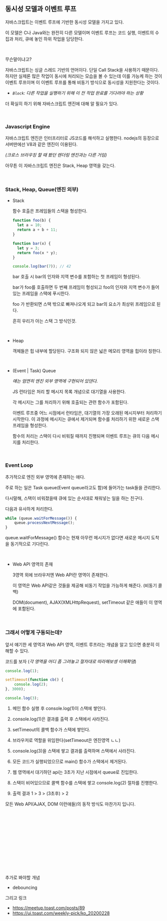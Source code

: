 ## 동시성 모델과 이벤트 루프

자바스크립트는 이벤트 루프에 기반한 동시성 모델을 가지고 있다.

이 모델은 C나 Java와는 완전히 다른 모델이며 이벤트 루프는 코드 실행, 이벤트의 수집과 처리, 큐에 놓인 하위 작업을 담당한다.

<br>

무슨말이냐고?

자바스크립트는 싱글 스레드 기반의 언어이다. 단일 Call Stack을 사용하기 때문이다. 하지만 실제론 많은 작업이 동시에 처리되는 모습을 볼 수 있는데 이를 가능케 하는 것이 이벤트 루프이며 이 이벤트 루프를 통해 비동기 방식으로 동시성을 지원한다는 것이다.

- _`Block`: 다른 작업을 실행하기 위해 이 전 작업 완료를 기다려야 하는 상황_

더 확실히 하기 위해 자바스크립트 엔진에 대해 알 필요가 있다.

<br>

### Javascript Engine

자바스크립트 엔진은 인터프리터로 JS코드를 해석하고 실행한다. nodejs의 등장으로 서버딴에선 V8과 같은 엔진이 이용된다.

_(크로스 브라우징 할 때 봤던 렌더링 엔진과는 다른 거임)_

아무튼 이 자바스크립트 엔진은 Stack, Heap 영역을 갖는다.

<br>

### Stack, Heap, Queue(엔진 외부)

- Stack

  함수 호출은 프레임들의 스택을 형성한다.

  ```js
  function foo(b) {
  	let a = 10;
  	return a + b + 11;
  }

  function bar(x) {
  	let y = 3;
  	return foo(x * y);
  }

  console.log(bar(7)); // 42
  ```

  bar 호출 시 bar의 인자와 지역 변수를 포함하는 첫 프레임이 형성된다.

  bar가 foo를 호출하면 두 번째 프레임이 형성되고 foo의 인자와 지역 변수가 들어 있는 프레임을 스택에 푸시한다.

  foo 가 반환되면 스택 밖으로 빠져나오게 되고 bar의 요소가 최상위 프레임으로 된다.

  흔히 우리가 아는 스택 그 방식인것.

<br>

- Heap

  객체들은 힙 내부에 할당된다. 구조화 되지 않은 넓은 메모리 영역을 힙이라 칭한다.

<br>

- (Event | Task) Queue

  _얘는 엄연히 엔진 외부 영역에 구현되어 있댄다._

  JS 런타임은 처리 할 메시지 목록 개념으로 대기열을 사용한다.

  각 메시지는 그를 처리하기 위해 호출되는 관련 함수가 포함된다.

  이벤트 루프중 어느 시점에서 런타임은, 대기열의 가장 오래된 메시지부터 처리하기 시작한다. 이 과정에 메시지는 큐에서 제거되며 함수를 처리하기 위한 새로운 스택 프레임을 형성한다.

  함수의 처리는 스택이 다시 비워질 때까지 진행되며 이벤트 루프는 큐의 다음 메시지를 처리한다.

<br>

### Event Loop

추가적으로 엔진 외부 영역에 존재하는 애다.

주로 하는 일은 Task queue(Event queue라고도 함)에 들어가는 task들을 관리한다.

다시말해, 스택이 비워졌을때 큐에 있는 순서대로 채워넣는 일을 하는 친구다.

다음과 유사하게 처리한다.

```js
while (queue.waitForMessage()) {
	queue.processNextMessage();
}
```

queue.waitForMessage() 함수는 현재 아무런 메시지가 없다면 새로운 메시지 도착을 동기적으로 기다린다.

<br>

- Web API 영역의 존재

  3영역 외에 브라우저엔 Web API란 영역이 존재한다.

  이 영역은 Web API같은 것들을 제공해 비동기 작업을 가능하게 해준다. (비동기 콜백)

  DOM(document), AJAX(XMLHttpRequest), setTimeout 같은 애들이 이 영역에 포함된다.

<br>

### 그래서 어떻게 구동되는데?

앞서 얘기한 세 영역과 Web API 영역, 이벤트 루프라는 개념을 알고 있으면 충분히 이해할 수 있다.

코드를 보자 (_각 영역을 어디 좀 그려놓고 절차대로 따라해보셍 이해확댐_)

```js
console.log(1);

setTimeout(function cb() {
	console.log(2);
}, 3000);

console.log(3);
```

1. 메인 함수 실행 후 console.log(1)이 스택에 쌓인다.
2. console.log(1)은 결과를 출력 후 스택에서 사라진다.
3. setTimeout의 콜백 함수가 스택에 쌓인다.
4. 브라우저로 역할을 위임한다(setTimeout은 엔진영역 ㄴㄴ)
5. console.log(3)을 스택에 쌓고 결과를 출력하며 스택에서 사라진다.

6. 모든 코드가 실행되었으므로 main() 함수가 스택에서 제거된다.
7. 웹 영역에서 대기하던 api는 3초가 지난 시점에서 queue로 진입한다.
8. 스택이 비어있으므로 콜백 함수를 스택에 쌓고 console.log(2) 절차를 진행한다.

9. 출력 결과 1 > 3 > (3초후) > 2

모든 Web API(AJAX, DOM 이런애들)의 동작 방식도 마찬가지 입니다.

<br>
<br>
<br>
<br>
<br>
<br>
<br>
<br>
<br>
<br>
<br>

추가로 봐야할 개념

- debouncing

그리고 링크

- https://meetup.toast.com/posts/89
- https://ui.toast.com/weekly-pick/ko_20200228
